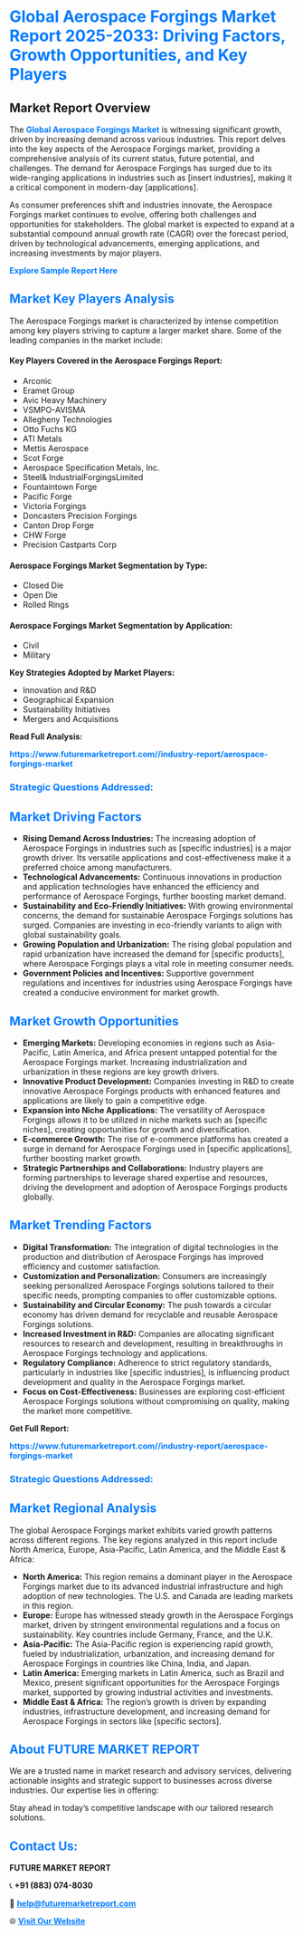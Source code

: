 <h1 style="color: #007BFF;">Global Aerospace Forgings Market Report 2025-2033: Driving Factors, Growth Opportunities, and Key Players</h1>

<section id="overview">
<h2>Market Report Overview</h2>
<p>The <a href="https://www.futuremarketreport.com//industry-report/aerospace-forgings-market" style="color: #007BFF; text-decoration: none;"><strong>Global Aerospace Forgings Market</strong></a> is witnessing significant growth, driven by increasing demand across various industries. This report delves into the key aspects of the Aerospace Forgings market, providing a comprehensive analysis of its current status, future potential, and challenges. The demand for Aerospace Forgings has surged due to its wide-ranging applications in industries such as [insert industries], making it a critical component in modern-day [applications].</p>
<p>As consumer preferences shift and industries innovate, the Aerospace Forgings market continues to evolve, offering both challenges and opportunities for stakeholders. The global market is expected to expand at a substantial compound annual growth rate (CAGR) over the forecast period, driven by technological advancements, emerging applications, and increasing investments by major players.</p>
</section>

<section id="overview">
<p><a href="https://www.futuremarketreport.com//request-sample/reportId=46026" style="color: #007BFF; text-decoration: none;"><strong>Explore Sample Report Here</strong></a></p>
</section>

<section id="key-players">
<h2 style="color: #007BFF;">Market Key Players Analysis</h2>
<p>The Aerospace Forgings market is characterized by intense competition among key players striving to capture a larger market share. Some of the leading companies in the market include:</p>
<h4>Key Players Covered in the Aerospace Forgings Report:</h4>
<ul><li>Arconic</li><li>Eramet Group</li><li>Avic Heavy Machinery</li><li>VSMPO-AVISMA</li><li>Allegheny Technologies</li><li>Otto Fuchs KG</li><li>ATI Metals</li><li>Mettis Aerospace</li><li>Scot Forge</li><li>Aerospace Specification Metals, Inc.</li><li>Steel&amp; IndustrialForgingsLimited</li><li>Fountaintown Forge</li><li>Pacific Forge</li><li>Victoria Forgings</li><li>Doncasters Precision Forgings</li><li>Canton Drop Forge</li><li>CHW Forge</li><li>Precision Castparts Corp</li></ul>
<h4>Aerospace Forgings Market Segmentation by Type:</h4>
<ul><li>Closed Die</li><li>Open Die</li><li>Rolled Rings</li></ul>

<h4>Aerospace Forgings Market Segmentation by Application:</h4>
<ul><li>Civil</li><li>Military</li></ul>
<p><strong>Key Strategies Adopted by Market Players:</strong></p>
<ul>
<li>Innovation and R&D</li>
<li>Geographical Expansion</li>
<li>Sustainability Initiatives</li>
<li>Mergers and Acquisitions</li>
</ul>
</section>

<section>
<p><strong>Read Full Analysis: </strong></p><a href="https://www.futuremarketreport.com//industry-report/aerospace-forgings-market" style="color: #007BFF; text-decoration: none;"><strong>https://www.futuremarketreport.com//industry-report/aerospace-forgings-market</strong></a>
<h3 style="color: #007BFF;">Strategic Questions Addressed:</h3>
</section>

<section id="driving-factors">
<h2 style="color: #007BFF;">Market Driving Factors</h2>
<ul>
<li><strong>Rising Demand Across Industries:</strong> The increasing adoption of Aerospace Forgings in industries such as [specific industries] is a major growth driver. Its versatile applications and cost-effectiveness make it a preferred choice among manufacturers.</li>
<li><strong>Technological Advancements:</strong> Continuous innovations in production and application technologies have enhanced the efficiency and performance of Aerospace Forgings, further boosting market demand.</li>
<li><strong>Sustainability and Eco-Friendly Initiatives:</strong> With growing environmental concerns, the demand for sustainable Aerospace Forgings solutions has surged. Companies are investing in eco-friendly variants to align with global sustainability goals.</li>
<li><strong>Growing Population and Urbanization:</strong> The rising global population and rapid urbanization have increased the demand for [specific products], where Aerospace Forgings plays a vital role in meeting consumer needs.</li>
<li><strong>Government Policies and Incentives:</strong> Supportive government regulations and incentives for industries using Aerospace Forgings have created a conducive environment for market growth.</li>
</ul>
</section>

<section id="growth-opportunities">
<h2 style="color: #007BFF;">Market Growth Opportunities</h2>
<ul>
<li><strong>Emerging Markets:</strong> Developing economies in regions such as Asia-Pacific, Latin America, and Africa present untapped potential for the Aerospace Forgings market. Increasing industrialization and urbanization in these regions are key growth drivers.</li>
<li><strong>Innovative Product Development:</strong> Companies investing in R&D to create innovative Aerospace Forgings products with enhanced features and applications are likely to gain a competitive edge.</li>
<li><strong>Expansion into Niche Applications:</strong> The versatility of Aerospace Forgings allows it to be utilized in niche markets such as [specific niches], creating opportunities for growth and diversification.</li>
<li><strong>E-commerce Growth:</strong> The rise of e-commerce platforms has created a surge in demand for Aerospace Forgings used in [specific applications], further boosting market growth.</li>
<li><strong>Strategic Partnerships and Collaborations:</strong> Industry players are forming partnerships to leverage shared expertise and resources, driving the development and adoption of Aerospace Forgings products globally.</li>
</ul>
</section>

<section id="trending-factors">
<h2 style="color: #007BFF;">Market Trending Factors</h2>
<ul>
<li><strong>Digital Transformation:</strong> The integration of digital technologies in the production and distribution of Aerospace Forgings has improved efficiency and customer satisfaction.</li>
<li><strong>Customization and Personalization:</strong> Consumers are increasingly seeking personalized Aerospace Forgings solutions tailored to their specific needs, prompting companies to offer customizable options.</li>
<li><strong>Sustainability and Circular Economy:</strong> The push towards a circular economy has driven demand for recyclable and reusable Aerospace Forgings solutions.</li>
<li><strong>Increased Investment in R&D:</strong> Companies are allocating significant resources to research and development, resulting in breakthroughs in Aerospace Forgings technology and applications.</li>
<li><strong>Regulatory Compliance:</strong> Adherence to strict regulatory standards, particularly in industries like [specific industries], is influencing product development and quality in the Aerospace Forgings market.</li>
<li><strong>Focus on Cost-Effectiveness:</strong> Businesses are exploring cost-efficient Aerospace Forgings solutions without compromising on quality, making the market more competitive.</li>
</ul>
</section>

<section>
<p><strong>Get Full Report: </strong></p><a href="https://www.futuremarketreport.com//industry-report/aerospace-forgings-market" style="color: #007BFF; text-decoration: none;"><strong>https://www.futuremarketreport.com//industry-report/aerospace-forgings-market</strong></a>
<h3 style="color: #007BFF;">Strategic Questions Addressed:</h3>
</section>


<section id="regional-analysis">
<h2 style="color: #007BFF;">Market Regional Analysis</h2>
<p>The global Aerospace Forgings market exhibits varied growth patterns across different regions. The key regions analyzed in this report include North America, Europe, Asia-Pacific, Latin America, and the Middle East & Africa:</p>
<ul>
<li><strong>North America:</strong> This region remains a dominant player in the Aerospace Forgings market due to its advanced industrial infrastructure and high adoption of new technologies. The U.S. and Canada are leading markets in this region.</li>
<li><strong>Europe:</strong> Europe has witnessed steady growth in the Aerospace Forgings market, driven by stringent environmental regulations and a focus on sustainability. Key countries include Germany, France, and the U.K.</li>
<li><strong>Asia-Pacific:</strong> The Asia-Pacific region is experiencing rapid growth, fueled by industrialization, urbanization, and increasing demand for Aerospace Forgings in countries like China, India, and Japan.</li>
<li><strong>Latin America:</strong> Emerging markets in Latin America, such as Brazil and Mexico, present significant opportunities for the Aerospace Forgings market, supported by growing industrial activities and investments.</li>
<li><strong>Middle East & Africa:</strong> The region’s growth is driven by expanding industries, infrastructure development, and increasing demand for Aerospace Forgings in sectors like [specific sectors].</li>
</ul>
</section>

<footer>
<h2 style="color: #007BFF;">About FUTURE MARKET REPORT</h2>
<p>We are a trusted name in market research and advisory services, delivering actionable insights and strategic support to businesses across diverse industries. Our expertise lies in offering:</p>

<p>Stay ahead in today’s competitive landscape with our tailored research solutions.</p>

<h2 style="color: #007BFF;">Contact Us:</h2>
<p><strong>FUTURE MARKET REPORT</strong></p>
<p>📞 <strong>+91 (883) 074-8030</strong></p>
<p>📧 <strong><a href="mailto:help@futuremarketreport.com" style="color: #007BFF;">help@futuremarketreport.com</a></strong></p>
<p>🌐 <strong><a href="https://www.futuremarketreport.com/" style="color: #007BFF;">Visit Our Website</a></strong></p>
</footer>